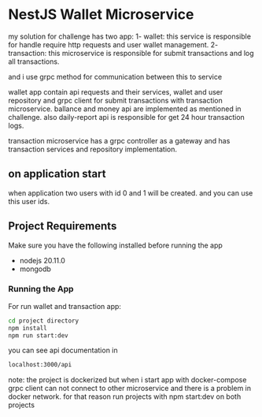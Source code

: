 # NestJS Wallet Microservice

my solution for challenge has two app:
1- wallet: this service is responsible for handle require http requests and user wallet management.
2- transaction: this microservice is responsible for submit transactions and log all transactions.

and i use grpc method for communication between this to service

wallet app contain api requests and their services, wallet and user repository and grpc client for submit transactions with transaction microservice. ballance and money api are implemented as mentioned in challenge. also daily-report api is responsible for get 24 hour transaction logs.

transaction microservice has a grpc controller as a gateway and has transaction services and repository implementation.

## on application start

when application two users with id 0 and 1 will be created. and you can use this user ids.

## Project Requirements

Make sure you have the following installed before running the app

- nodejs 20.11.0
- mongodb

### Running the App

For run wallet and transaction app:

```bash
cd project directory
npm install
npm run start:dev
```

you can see api documentation in

```bash
localhost:3000/api
```

note: the project is dockerized but when i start app with docker-compose grpc client can not connect to other microservice and there is a problem in docker network. for that reason run projects with npm start:dev on both projects
